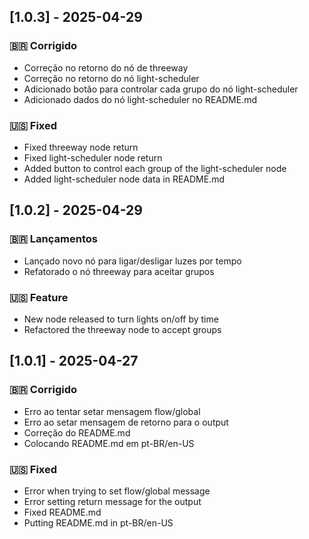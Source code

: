 ## [1.0.3] - 2025-04-29

### 🇧🇷 Corrigido
- Correção no retorno do nó de threeway
- Correção no retorno do nó light-scheduler
- Adicionado botão para controlar cada grupo do nó light-scheduler
- Adicionado dados do nó light-scheduler no README.md

### 🇺🇸 Fixed
- Fixed threeway node return
- Fixed light-scheduler node return
- Added button to control each group of the light-scheduler node
- Added light-scheduler node data in README.md

## [1.0.2] - 2025-04-29

### 🇧🇷 Lançamentos
- Lançado novo nó para ligar/desligar luzes por tempo
- Refatorado o nó threeway para aceitar grupos

### 🇺🇸 Feature
- New node released to turn lights on/off by time
- Refactored the threeway node to accept groups

## [1.0.1] - 2025-04-27

### 🇧🇷 Corrigido
- Erro ao tentar setar mensagem flow/global
- Erro ao setar mensagem de retorno para o output
- Correção do README.md
- Colocando README.md em pt-BR/en-US

### 🇺🇸 Fixed
- Error when trying to set flow/global message
- Error setting return message for the output
- Fixed README.md
- Putting README.md in pt-BR/en-US
